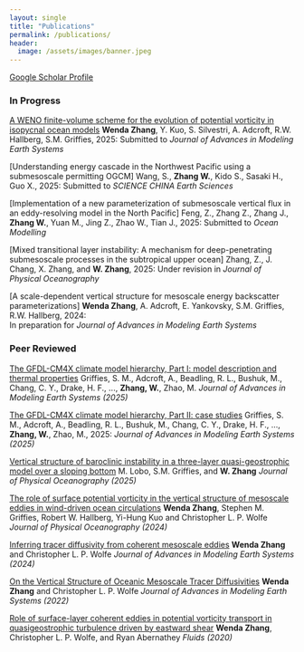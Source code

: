 ```yaml
---
layout: single
title: "Publications"
permalink: /publications/
header:
  image: /assets/images/banner.jpeg
---
```


[Google Scholar Profile](https://scholar.google.com/citations?user=qZRHaLQAAAAJ&hl=en)

### In Progress

[A WENO finite-volume scheme for the evolution of potential vorticity in isopycnal ocean models](https://essopenarchive.org/doi/full/10.22541/essoar.175380391.18723979)
**Wenda Zhang**, Y. Kuo, S. Silvestri, A. Adcroft, R.W. Hallberg, S.M. Griffies, 2025:
Submitted to *Journal of Advances in Modeling Earth Systems*

[Understanding energy cascade in the Northwest Pacific using a submesoscale permitting OGCM]
Wang, S., **Zhang W.**, Kido S., Sasaki H., Guo X., 2025:
Submitted to *SCIENCE CHINA Earth Sciences*

[Implementation of a new parameterization of submesoscale vertical flux in an eddy-resolving model in the North Pacific]
Feng, Z., Zhang Z., Zhang J., **Zhang W.**, Yuan M., Jing Z., Zhao W., Tian J., 2025:
Submitted to *Ocean Modelling*

[Mixed transitional layer instability: A mechanism for deep-penetrating submesoscale processes in the subtropical upper ocean]
Zhang, Z., J. Chang, X. Zhang, and **W. Zhang**, 2025:
Under revision in *Journal of Physical Oceanography*

[A scale-dependent vertical structure for mesoscale energy backscatter parameterizations]
**Wenda Zhang**, A. Adcroft, E. Yankovsky, S.M. Griffies, R.W. Hallberg, 2024:  
In preparation for *Journal of Advances in Modeling Earth Systems* 

### Peer Reviewed

[The GFDL-CM4X climate model hierarchy, Part I: model description and thermal properties](https://essopenarchive.org/doi/full/10.22541/essoar.173282145.53065190)
Griffies, S. M., Adcroft, A., Beadling, R. L., Bushuk, M., Chang, C. Y., Drake, H. F., ..., **Zhang, W.**, Zhao, M. 
*Journal of Advances in Modeling Earth Systems (2025)*

[The GFDL-CM4X climate model hierarchy, Part II: case studies](https://essopenarchive.org/doi/full/10.22541/essoar.173282138.89550323)
Griffies, S. M., Adcroft, A., Beadling, R. L., Bushuk, M., Chang, C. Y., Drake, H. F., ..., **Zhang, W.**, Zhao, M., 2025: 
*Journal of Advances in Modeling Earth Systems (2025)*

[Vertical structure of baroclinic instability in a three-layer quasi-geostrophic model over a sloping bottom](https://journals.ametsoc.org/view/journals/phoc/55/4/JPO-D-24-0130.1.xml) 
M. Lobo, S.M. Griffies, and **W. Zhang**
*Journal of Physical Oceanography (2025)*

[The role of surface potential vorticity in the vertical structure of mesoscale
eddies in wind-driven ocean circulations](https://doi.org/10.1175/JPO-D-23-0203.1)
**Wenda Zhang**, Stephen M. Griffies, Robert W. Hallberg,  Yi-Hung Kuo and Christopher L. P. Wolfe
*Journal of Physical Oceanography (2024)*

[Inferring tracer diffusivity from coherent mesoscale eddies](https://doi.org/10.1029/2023MS004004)
**Wenda Zhang** and Christopher L. P. Wolfe
*Journal of Advances in Modeling Earth Systems (2024)*

[On the Vertical Structure of Oceanic Mesoscale Tracer Diffusivities](https://agupubs.onlinelibrary.wiley.com/doi/full/10.1029/2021MS002891)
**Wenda Zhang** and Christopher L. P. Wolfe
*Journal of Advances in Modeling Earth Systems (2022)*

[Role of surface-layer coherent eddies in potential vorticity transport in quasigeostrophic turbulence driven by eastward shear](https://www.mdpi.com/2311-5521/5/1/2)
**Wenda Zhang**, Christopher L. P. Wolfe, and Ryan Abernathey
*Fluids (2020)*


